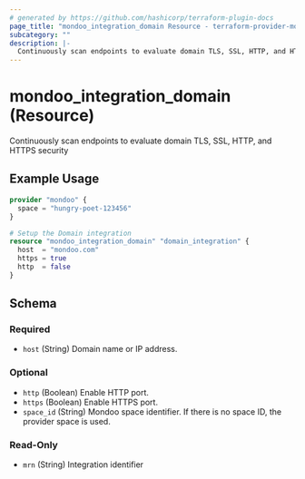 ```yaml
---
# generated by https://github.com/hashicorp/terraform-plugin-docs
page_title: "mondoo_integration_domain Resource - terraform-provider-mondoo"
subcategory: ""
description: |-
  Continuously scan endpoints to evaluate domain TLS, SSL, HTTP, and HTTPS security
---
```


# mondoo_integration_domain (Resource)

Continuously scan endpoints to evaluate domain TLS, SSL, HTTP, and HTTPS security

## Example Usage

```terraform
provider "mondoo" {
  space = "hungry-poet-123456"
}

# Setup the Domain integration
resource "mondoo_integration_domain" "domain_integration" {
  host  = "mondoo.com"
  https = true
  http  = false
}
```

<!-- schema generated by tfplugindocs -->
## Schema

### Required

- `host` (String) Domain name or IP address.

### Optional

- `http` (Boolean) Enable HTTP port.
- `https` (Boolean) Enable HTTPS port.
- `space_id` (String) Mondoo space identifier. If there is no space ID, the provider space is used.

### Read-Only

- `mrn` (String) Integration identifier
